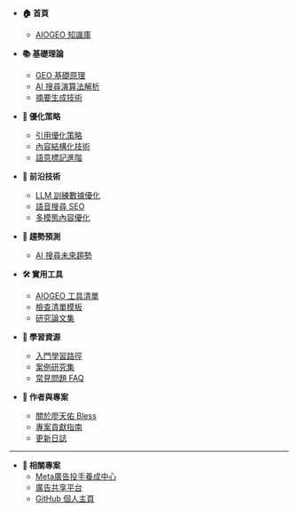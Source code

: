 - **🏠 首頁**
  - [AIOGEO 知識庫](README.md)

- **📚 基礎理論**
  - [GEO 基礎原理](posts/geo-fundamentals.md)
  - [AI 搜尋演算法解析](posts/ai-search-algorithms.md)
  - [摘要生成技術](posts/summary-generation.md)

- **🎯 優化策略**
  - [引用優化策略](posts/citation-optimization.md)
  - [內容結構化技術](posts/content-structuring.md)
  - [語意標記進階](posts/semantic-markup.md)

- **🔬 前沿技術**
  - [LLM 訓練數據優化](posts/llm-training-data.md)
  - [語音搜尋 SEO](posts/voice-search-seo.md)
  - [多模態內容優化](posts/multimodal-optimization.md)

- **🔮 趨勢預測**
  - [AI 搜尋未來趨勢](posts/future-trends.md)

- **🛠️ 實用工具**
  - [AIOGEO 工具清單](tools.md)
  - [檢查清單模板](checklists.md)
  - [研究論文集](papers.md)

- **📖 學習資源**
  - [入門學習路徑](learning-path.md)
  - [案例研究集](case-studies.md)
  - [常見問題 FAQ](faq.md)

- **🤝 作者與專案**
  - [關於廖天佑 Bless](about.md)
  - [專案貢獻指南](contributing.md)
  - [更新日誌](changelog.md)

---

- **🔗 相關專案**
  - [Meta廣告投手養成中心](https://bless25min.github.io/MetaAd/)
  - [廣告共享平台](https://bless25min.github.io/BrandShare/)
  - [GitHub 個人主頁](https://github.com/bless25min)
